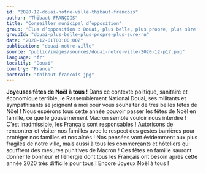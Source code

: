 ```yaml
---
id: "2020-12-douai-notre-ville-thibaut-francois"
author: "Thibaut FRANÇOIS"
title: "Conseiller municipal d’opposition"
group: "Élus d’opposition : Douai, plus belle, plus propre, plus sûre (Rassemblement National)"
groupId: "douai-plus-belle-plus-propre-plus-sure-rn"
date: "2020-12-01T00:00:00Z"
publication: "douai-notre-ville"
source: "public/images/sources/douai-notre-ville-2020-12-p17.png"
language: "fr"
locality: "Douai"
country: "France"
portrait: "thibaut-francois.jpg"
---
```


**Joyeuses fêtes de Noël à tous !**
Dans ce contexte politique, sanitaire et économique terrible, le Rassemblement National Douai, ses militants et sympathisants se joignent à moi pour vous souhaiter de très belles fêtes de Nöel ! Nous espérons tous cette année pouvoir passer les fêtes de Noël en famille, ce que le gouvernement Macron semble vouloir nous interdire ! C’est inadmissible, les Français sont responsables ! Autorisons de rencontrer et visiter nos familles avec le respect des gestes barrières pour protéger nos familles et nos aînés ! Nos pensées vont évidemment aux plus fragiles de notre ville, mais aussi à tous les commerçants et hôteliers qui souffrent des mesures punitives de Macron ! Ces fêtes en famille sauront donner le bonheur et l’énergie dont tous les Français ont besoin après cette année 2020 très difficile pour tous ! Encore Joyeux Noël à tous !

